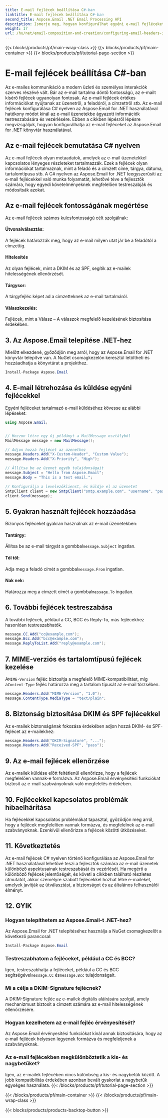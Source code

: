 ```yaml
---
title: E-mail fejlécek beállítása C#-ban
linktitle: E-mail fejlécek beállítása C#-ban
second_title: Aspose.Email .NET Email Processing API
description: Ismerje meg, hogyan konfigurálhat egyéni e-mail fejléceket C# nyelven az Aspose.Email for .NET használatával. Lépésről lépésre útmutató forráskóddal. Növelje az e-mailek ellenőrzését és biztonságát.
weight: 17
url: /hu/net/email-composition-and-creation/configuring-email-headers-in-csharp/
---
```


{{< blocks/products/pf/main-wrap-class >}}
{{< blocks/products/pf/main-container >}}
{{< blocks/products/pf/tutorial-page-section >}}

# E-mail fejlécek beállítása C#-ban


Az e-mailes kommunikáció a modern üzleti és személyes interakciók szerves részévé vált. Bár az e-mail tartalma döntő fontosságú, az e-mailt kísérő fejlécek ugyanolyan fontosak. Az e-mail fejlécek értékes információkat nyújtanak az üzenetről, a feladóról, a címzettről stb. Az e-mail fejlécek konfigurálása C# nyelven az Aspose.Email for .NET használatával hatékony módot kínál az e-mail üzenetekbe ágyazott információk testreszabására és vezérlésére. Ebben a cikkben lépésről lépésre megvizsgáljuk, hogyan konfigurálhatja az e-mail fejléceket az Aspose.Email for .NET könyvtár használatával.

## Az e-mail fejlécek bemutatása C# nyelven

Az e-mail fejlécek olyan metaadatok, amelyek az e-mail üzenetekkel kapcsolatos lényeges részleteket tartalmazzák. Ezek a fejlécek olyan információkat tartalmaznak, mint a feladó és a címzett címe, tárgya, dátuma, tartalomtípusa stb. A C# nyelven az Aspose.Email for .NET leegyszerűsíti az e-mail fejlécekkel való munka folyamatát, lehetővé téve a fejlesztők számára, hogy egyedi követelményeknek megfelelően testreszabják és módosítsák azokat.

## Az e-mail fejlécek fontosságának megértése

Az e-mail fejlécek számos kulcsfontosságú célt szolgálnak:
#### Útvonalválasztás: 
A fejlécek határozzák meg, hogy az e-mail milyen utat jár be a feladótól a címzettig.
#### Hitelesítés
Az olyan fejlécek, mint a DKIM és az SPF, segítik az e-mailek hitelességének ellenőrzését.
#### Tárgysor: 
A tárgyfejléc képet ad a címzetteknek az e-mail tartalmáról.
#### Válaszkezelés: 
Fejlécek, mint a Válasz – A válaszok megfelelő kezelésének biztosítása érdekében.

## 3. Az Aspose.Email telepítése .NET-hez

Mielőtt elkezdené, győződjön meg arról, hogy az Aspose.Email for .NET könyvtár telepítve van. A NuGet csomagkezelőn keresztül letöltheti és hozzáadhatja a könyvtárat a projekthez.

```csharp
Install-Package Aspose.Email
```

## 4. E-mail létrehozása és küldése egyéni fejlécekkel

Egyéni fejléceket tartalmazó e-mail küldéséhez kövesse az alábbi lépéseket:

```csharp
using Aspose.Email;


// Hozzon létre egy új példányt a MailMessage osztályból
MailMessage message = new MailMessage();

// Adjon hozzá fejlécet az üzenethez
message.Headers.Add("X-Custom-Header", "Custom Value");
message.Headers.Add("X-Priority", "High");

// Állítsa be az üzenet egyéb tulajdonságait
message.Subject = "Hello from Aspose.Email";
message.Body = "This is a test email.";

// Konfigurálja a levelezőklienst, és küldje el az üzenetet
SmtpClient client = new SmtpClient("smtp.example.com", "username", "password");
client.Send(message);
```

## 5. Gyakran használt fejlécek hozzáadása

Bizonyos fejléceket gyakran használnak az e-mail üzenetekben:

#### Tantárgy: 
 Állítsa be az e-mail tárgyát a gombbal`message.Subject` ingatlan.
#### Tól től: 
 Adja meg a feladó címét a gombbal`message.From` ingatlan.
#### Nak nek: 
 Határozza meg a címzett címét a gombbal`message.To` ingatlan.

## 6. További fejlécek testreszabása

A további fejlécek, például a CC, BCC és Reply-To, más fejlécekhez hasonlóan testreszabhatók.

```csharp
message.CC.Add("cc@example.com");
message.Bcc.Add("bcc@example.com");
message.ReplyToList.Add("reply@example.com");
```

## 7. MIME-verziós és tartalomtípusú fejlécek kezelése

 A`MIME-Version` fejléc biztosítja a megfelelő MIME-kompatibilitást, míg a`Content-Type` fejléc határozza meg a tartalom típusát az e-mail törzsében.

```csharp
message.Headers.Add("MIME-Version", "1.0");
message.ContentType.MediaType = "text/plain";
```

## 8. Biztonság biztosítása DKIM és SPF fejlécekkel

Az e-mailek biztonságának fokozása érdekében adjon hozzá DKIM- és SPF-fejlécet az e-mailekhez:

```csharp
message.Headers.Add("DKIM-Signature", "...");
message.Headers.Add("Received-SPF", "pass");
```

## 9. Az e-mail fejlécek ellenőrzése

Az e-mailek küldése előtt feltétlenül ellenőrizze, hogy a fejlécek megfelelően vannak-e formázva. Az Aspose.Email érvényesítési funkciókat biztosít az e-mail szabványoknak való megfelelés érdekében.

## 10. Fejlécekkel kapcsolatos problémák hibaelhárítása

Ha fejlécekkel kapcsolatos problémákat tapasztal, győződjön meg arról, hogy a fejlécek megfelelően vannak formázva, és megfelelnek az e-mail szabványoknak. Ezenkívül ellenőrizze a fejlécek közötti ütközéseket.

## 11. Következtetés

Az e-mail fejlécek C# nyelven történő konfigurálása az Aspose.Email for .NET használatával lehetővé teszi a fejlesztők számára az e-mail üzenetek különböző aspektusainak testreszabását és vezérlését. Ha megérti a különböző fejlécek jelentőségét, és követi a cikkben található részletes útmutatót, akkor személyre szabott fejlécekkel hozhat létre e-maileket, amelyek javítják az útválasztást, a biztonságot és az általános felhasználói élményt.

## 12. GYIK

### Hogyan telepíthetem az Aspose.Email-t .NET-hez?

Az Aspose.Email for .NET telepítéséhez használja a NuGet csomagkezelőt a következő paranccsal:
```csharp
Install-Package Aspose.Email
```

### Testreszabhatom a fejléceket, például a CC és BCC?

 Igen, testreszabhatja a fejléceket, például a CC és BCC segítségével`message.CC` és`message.Bcc` tulajdonságait.

### Mi a célja a DKIM-Signature fejlécnek?

A DKIM-Signature fejléc az e-mailek digitális aláírására szolgál, amely mechanizmust biztosít a címzett számára az e-mail hitelességének ellenőrzésére.

### Hogyan kezelhetem az e-mail fejléc érvényesítését?

Az Aspose.Email érvényesítési funkciókat kínál annak biztosítására, hogy az e-mail fejlécek helyesen legyenek formázva és megfeleljenek a szabványoknak.

### Az e-mail fejlécekben megkülönböztetik a kis- és nagybetűket?

Igen, az e-mailek fejlécében nincs különbség a kis- és nagybetűk között. A jobb kompatibilitás érdekében azonban bevált gyakorlat a nagybetűk egységes használata.
{{< /blocks/products/pf/tutorial-page-section >}}

{{< /blocks/products/pf/main-container >}}
{{< /blocks/products/pf/main-wrap-class >}}

{{< blocks/products/products-backtop-button >}}
